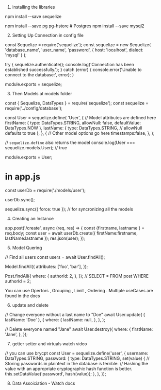 1. Installing the libraries

npm install --save sequelize

npm install --save pg pg-hstore # Postgres
npm install --save mysql2



2. Setting Up Connection in config file

const Sequelize = require('sequelize');
const sequelize = new Sequelize(
    'database_name',
    'user_name',
    'password',
     {
       host: 'localhost',
       dialect: 'mysql'
     }
);


try {
    sequelize.authenticate();
    console.log('Connection has been established successfully.');
  } catch (error) {
    console.error('Unable to connect to the database:', error);
  }


module.exports = sequelize;

3. Then Models at models folder

const { Sequelize, DataTypes } = require('sequelize');
const sequelize = require('../config/database');

const User = sequelize.define(
  'User',
  {
    // Model attributes are defined here
    firstName: {
      type: DataTypes.STRING,
      allowNull: false,
      defaultValue: DataTypes.NOW 
    },
    lastName: {
      type: DataTypes.STRING,
      // allowNull defaults to true
    },
  },
  {
    // Other model options go here
    timestamps:false,
  },
);

// `sequelize.define` also returns the model
console.log(User === sequelize.models.User); // true

module.exports = User;

# in app.js
const userDb = require('./models/user');

userDb.sync();


sequelize.sync({ force: true }); // for syncronizing all the models


4. Creating an Instance

app.post('/create', async (req, res) => {
    const {firstname, lastname } = req.body;
    const user = await userDb.create({ firstName:firstname, lastName:lastname });
    res.json(user);
});


5. Model Quering

// Find all users
const users = await User.findAll();

Model.findAll({
  attributes: ['foo', 'bar'],
});



Post.findAll({
  where: {
    authorId: 2,
  },
});
// SELECT * FROM post WHERE authorId = 2;


You can use Opertors , Grouping , Limit , Ordering . Multiple useCases are found in the docs

6. update and delete

// Change everyone without a last name to "Doe"
await User.update(
  { lastName: 'Doe' },
  {
    where: {
      lastName: null,
    },
  },
);


// Delete everyone named "Jane"
await User.destroy({
  where: {
    firstName: 'Jane',
  },
});


7. getter setter and virtuals watch video

// you can use brycpt
const User = sequelize.define('user', {
  username: DataTypes.STRING,
  password: {
    type: DataTypes.STRING,
    set(value) {
      // Storing passwords in plaintext in the database is terrible.
      // Hashing the value with an appropriate cryptographic hash function is better.
      this.setDataValue('password', hash(value));
    },
  },
});


8. Data Assoiciation - Watch docs


